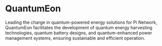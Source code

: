 # QuantumEon
Leading the charge in quantum-powered energy solutions for Pi Network, QuantumEon facilitates the development of quantum energy harvesting technologies, quantum battery designs, and quantum-enhanced power management systems, ensuring sustainable and efficient operation.
